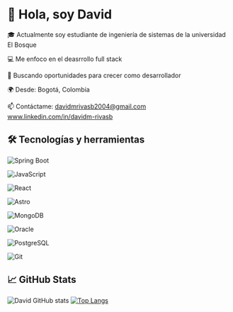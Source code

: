 # 👋 Hola, soy David

🎓 Actualmente soy estudiante de ingeniería de sistemas de la universidad El Bosque

💻 Me enfoco en el deasrrollo full stack 

🚀 Buscando oportunidades para crecer como desarrollador  

🌍 Desde: Bogotá, Colombia 

📫 Contáctame: 
davidmrivasb2004@gmail.com  www.linkedin.com/in/davidm-rivasb



## 🛠️ Tecnologías y herramientas


![Spring Boot](https://img.shields.io/badge/-SpringBoot-000?&logo=spring)

![JavaScript](https://img.shields.io/badge/-JavaScript-000?&logo=javascript)

![React](https://img.shields.io/badge/-React-000?&logo=react)

![Astro](https://img.shields.io/badge/-Astro-000?&logo=astro)

![MongoDB](https://img.shields.io/badge/-MongoDB-000?&logo=mongodb)

![Oracle](https://img.shields.io/badge/-Oracle-000?&logo=oracle)

![PostgreSQL](https://img.shields.io/badge/-PostgreSQL-000?&logo=postgreSQL)

![Git](https://img.shields.io/badge/-Git-000?&logo=git)



## 📈 GitHub Stats

![David GitHub stats](https://github-readme-stats.vercel.app/api?username=Drivasx&show_icons=true&theme=radical)
[![Top Langs](https://github-readme-stats.vercel.app/api/top-langs/?username=Drivasx&layout=compact&theme=radical)](https://github.com/TuUsuario)



